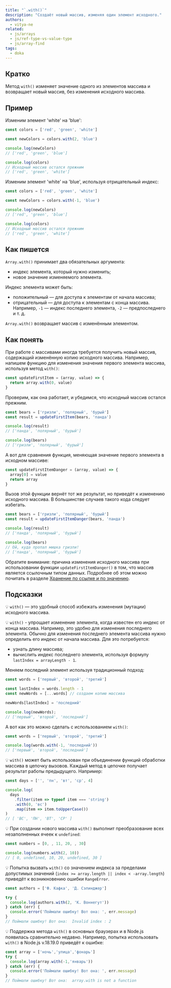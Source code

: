 ```yaml
---
title: "`.with()`"
description: "Создаёт новый массив, изменяя один элемент исходного."
authors:
  - vitya-ne
related:
  - js/arrays
  - js/ref-type-vs-value-type
  - js/array-find
tags:
  - doka
---
```


## Кратко

Метод `with()` изменяет значение одного из элементов массива и возвращает новый массив, без изменения исходного массива.

## Пример

Изменим элемент 'white' на 'blue':

```js
const colors = ['red', 'green', 'white']

const newColors = colors.with(2, 'blue')

console.log(newColors)
// ['red', 'green', 'blue']

console.log(colors)
// Исходный массив остался прежним
// ['red', 'green', 'white']
```

Изменим элемент 'white' на 'blue', используя отрицательный индекс:

```js
const colors = ['red', 'green', 'white']

const newColors = colors.with(-1, 'blue')

console.log(newColors)
// ['red', 'green', 'blue']

console.log(colors)
// Исходный массив остался прежним
// ['red', 'green', 'white']
```

## Как пишется

`Array.with()` принимает два обязательных аргумента:

- индекс элемента, который нужно изменить;
- новое значение изменяемого элемента.

Индекс элемента может быть:

- положительный — для доступа к элементам от начала массива;
- отрицательный — для доступа к элементам с конца массива. Например, `-1` — индекс последнего элемента, `-2` — предпоследнего и т. д.

`Array.with()` возвращает массив с изменённым элементом.

## Как понять

При работе с массивами иногда требуется получить новый массив, содержащий изменённую копию исходного массива. Например, напишем функцию для изменения значения первого элемента массива, используя метод `with()`:

```js
const updateFirstItem = (array, value) => {
  return array.with(0, value)
}
```

Проверим, как она работает, и убедимся, что исходный массив остался прежним.

```js
const bears = ['гризли', 'полярный', 'бурый']
const result = updateFirstItem(bears, 'панда')

console.log(result)
// ['панда', 'полярный', 'бурый']

console.log(bears)
// ['гризли', 'полярный', 'бурый']
```

А вот для сравнения функция, меняющая значение первого элемента в исходном массиве:

```js
const updateFirstItemDanger = (array, value) => {
  array[0] = value
  return array
}
```

Вызов этой функции вернёт тот же результат, но приведёт к изменению исходного массива. В большинстве случаев такого кода следует избегать.

```js
const bears = ['гризли', 'полярный', 'бурый']
const result = updateFirstItemDanger(bears, 'панда')

console.log(result)
// ['панда', 'полярный', 'бурый']

console.log(bears)
// Ой, куда пропал мишка гризли!
// ['панда', 'полярный', 'бурый']
```

Обратите внимание: причина изменения исходного массива при использовании функции `updateFirstItemDanger()` в том, что массив является ссылочным типом данных. Подробнее об этом можно почитать в разделе [Хранение по ссылке и по значению](/js/ref-type-vs-value-type/#mutacii-i-neizmenyaemost).

## Подсказки

💡 `with()` — это удобный способ избежать изменения (мутации) исходного массива.

💡 `with()` - упрощает изменение элемента, когда известен его индекс от конца массива. Например, это удобно для изменения последнего элемента.  Обычно для изменения последнего элемента массива нужно определить его индекс от начала массива. Для это потребуется:

- узнать длину массива;
- вычислить индекс последнего элемента, используя формулу `lastIndex = arrayLength - 1`.

Меняем последний элемент используя традиционный подход:

```js
const words = ['первый', 'второй', 'третий']

const lastIndex = words.length - 1
const newWords = [...words] // создаем копию массива

newWords[lastIndex] = 'последний'

console.log(newWords);
// ['первый', 'второй', 'последний']
```

А вот как это можно сделать с использованием `with()`:

```js
const words = ['первый', 'второй', 'третий']

console.log(words.with(-1, 'последний'))
// ['первый', 'второй', 'последний']
```

💡 `with()` может быть использован при объединении функций обработки массива в цепочку вызовов. Каждый метод в цепочке получает результат работы предыдущего. Например:

```js
const days = ['', 'пн', 'вт', 'ср', 4]

console.log(
  days
    .filter(item => typeof item === 'string')
    .with(0, 'вс')
    .map(item => item.toUpperCase())
)
// [ 'ВС', 'ПН', 'ВТ', 'СР' ]
```

💡 При создании нового массива `with()` выполнит преобразование всех незаполненных ячеек к `undefined`:

```js
const numbers = [0, , 11, 20, , 30]

console.log(numbers.with(2, 10))
// [ 0, undefined, 10, 20, undefined, 30 ]
```

💡 Попытка вызвать `with()` со значением индекса за пределами допустимых значений (`index >= array.length || index < -array.length`) приведёт к возникновению ошибки `RangeError`.

```js
const authors = ['Ф. Кафка', 'Д. Сэлинджер']

try {
  console.log(authors.with(2, 'К. Воннегут'))
} catch (err) {
  console.error('Поймали ошибку! Вот она: ', err.message)
}
// Поймали ошибку! Вот она:  Invalid index : 2
```

💡 Поддержка метода `with()` в основных браузерах и в Node.js появилась сравнительно недавно. Например, попытка использовать `with()` в Node.js v.18.19.0 приведёт к ошибке:

```js
const array = ['ночь','улица','фонарь']
try {
  console.log(array.with(-1,'январь'))
} catch (err) {
  console.error('Поймали ошибку! Вот она: ', err.message)
}
// Поймали ошибку! Вот она:  array.with is not a function
```
